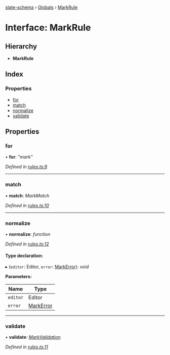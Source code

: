 [slate-schema](../README.md) › [Globals](../globals.md) › [MarkRule](markrule.md)

# Interface: MarkRule

## Hierarchy

* **MarkRule**

## Index

### Properties

* [for](markrule.md#for)
* [match](markrule.md#match)
* [normalize](markrule.md#normalize)
* [validate](markrule.md#validate)

## Properties

###  for

• **for**: *"mark"*

*Defined in [rules.ts:9](https://github.com/DamareYoh/slate/blob/26e8a411/packages/slate-schema/src/rules.ts#L9)*

___

###  match

• **match**: *MarkMatch*

*Defined in [rules.ts:10](https://github.com/DamareYoh/slate/blob/26e8a411/packages/slate-schema/src/rules.ts#L10)*

___

###  normalize

• **normalize**: *function*

*Defined in [rules.ts:12](https://github.com/DamareYoh/slate/blob/26e8a411/packages/slate-schema/src/rules.ts#L12)*

#### Type declaration:

▸ (`editor`: Editor, `error`: [MarkError](../globals.md#markerror)): *void*

**Parameters:**

Name | Type |
------ | ------ |
`editor` | Editor |
`error` | [MarkError](../globals.md#markerror) |

___

###  validate

• **validate**: *[MarkValidation](markvalidation.md)*

*Defined in [rules.ts:11](https://github.com/DamareYoh/slate/blob/26e8a411/packages/slate-schema/src/rules.ts#L11)*
